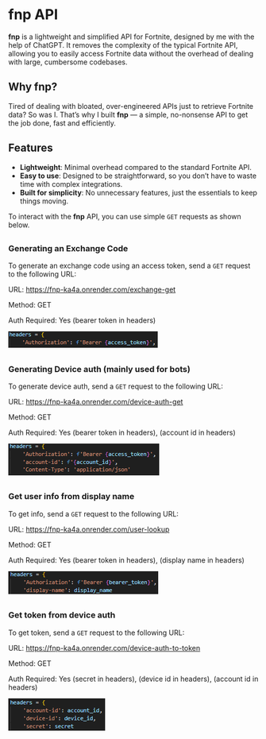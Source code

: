 # fnp API

**fnp** is a lightweight and simplified API for Fortnite, designed by me with the help of ChatGPT. It removes the complexity of the typical Fortnite API, allowing you to easily access Fortnite data without the overhead of dealing with large, cumbersome codebases.

## Why fnp?

Tired of dealing with bloated, over-engineered APIs just to retrieve Fortnite data? So was I. That’s why I built **fnp** — a simple, no-nonsense API to get the job done, fast and efficiently.

## Features

- **Lightweight**: Minimal overhead compared to the standard Fortnite API.
- **Easy to use**: Designed to be straightforward, so you don’t have to waste time with complex integrations.
- **Built for simplicity**: No unnecessary features, just the essentials to keep things moving.



To interact with the **fnp** API, you can use simple `GET` requests as shown below.
##


### Generating an Exchange Code

To generate an exchange code using an access token, send a `GET` request to the following URL:

URL: https://fnp-ka4a.onrender.com/exchange-get

Method: GET

Auth Required: Yes (bearer token in headers)

![Screenshot](https://raw.githubusercontent.com/prototbh/dksjhdskjhsdkjhdskds/refs/heads/main/image_2024-09-28_142725835.png)
##

### Generating Device auth (mainly used for bots)

To generate device auth, send a `GET` request to the following URL:

URL: https://fnp-ka4a.onrender.com/device-auth-get

Method: GET

Auth Required: Yes (bearer token in headers), (account id in headers)

![Screenshot](https://raw.githubusercontent.com/prototbh/dksjhdskjhsdkjhdskds/refs/heads/main/Screenshot%202024-09-28%20141905.png)
##

### Get user info from display name

To get info, send a `GET` request to the following URL:

URL: https://fnp-ka4a.onrender.com/user-lookup

Method: GET

Auth Required: Yes (bearer token in headers), (display name in headers)

![Screenshot](https://raw.githubusercontent.com/prototbh/dksjhdskjhsdkjhdskds/refs/heads/main/image_2024-09-28_144534957.png)
##

### Get token from device auth

To get token, send a `GET` request to the following URL:

URL: https://fnp-ka4a.onrender.com/device-auth-to-token

Method: GET

Auth Required: Yes (secret in headers), (device id in headers), (account id in headers)

![Screenshot](https://raw.githubusercontent.com/prototbh/dksjhdskjhsdkjhdskds/refs/heads/main/image_2024-09-28_210745651.png)
##


